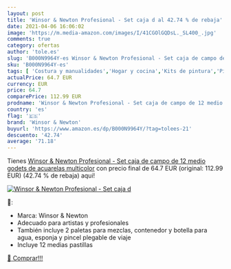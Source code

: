 ```yaml
---
layout: post
title: 'Winsor & Newton Profesional - Set caja d al 42.74 % de rebaja'
date: 2021-04-06 16:06:02
image: 'https://m.media-amazon.com/images/I/41CGOlGQDsL._SL400_.jpg'
comments: true
category: ofertas
author: 'tole.es'
slug: 'B000N9964Y-es Winsor & Newton Profesional - Set caja de campo de 12...'
sku: 'B000N9964Y-es'
tags: [ 'Costura y manualidades','Hogar y cocina','Kits de pintura','Pintura','acuarelas','winsor & newton', ]
actualPrice: 64.7 EUR
currency: EUR
price: 64.7
comparePrice: 112.99 EUR
prodname: 'Winsor & Newton Profesional - Set caja de campo de 12 medio godets de acuarelas  multicolor'
country: 'es'
flag: '🇪🇸'
brand: 'Winsor & Newton'
buyurl: 'https://www.amazon.es/dp/B000N9964Y/?tag=tolees-21'
descuento: '42.74'
average: '71.18'
---
```


Tienes [Winsor & Newton Profesional - Set caja de campo de 12 medio godets de acuarelas  multicolor](https://www.amazon.es/dp/B000N9964Y/?tag=tolees-21) con precio final de  64.7 EUR (original: 112.99 EUR) (42.74 %  de rebaja) aqui!

[![Winsor & Newton Profesional - Set caja d](https://m.media-amazon.com/images/I/41CGOlGQDsL._SL400_.jpg)](https://www.amazon.es/dp/B000N9964Y/?tag=tolees-21)

🔎:

- Marca: Winsor & Newton
- Adecuado para artistas y profesionales
- También incluye 2 paletas para mezclas, contenedor y botella para agua, esponja y pincel plegable de viaje
- Incluye 12 medias pastillas

[🛒 Comprar!!!](https://www.amazon.es/dp/B000N9964Y/?tag=tolees-21)
